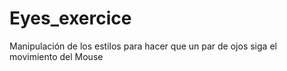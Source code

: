 # Eyes_exercice
Manipulación de los estilos para hacer que un par de ojos siga el movimiento del Mouse
